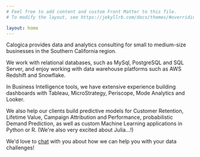 ```yaml
---
# Feel free to add content and custom Front Matter to this file.
# To modify the layout, see https://jekyllrb.com/docs/themes/#overriding-theme-defaults

layout: home
---
```

Calogica provides data and analytics consulting for small to medium-size businesses in the Southern California region.

We work with relational databases, such as MySql, PostgreSQL and SQL Server, and enjoy working with data warehouse platforms such as AWS Redshift and Snowflake.

In Business Intelligence tools, we have extensive experience building dashboards with Tableau, MicroStrategy, Periscope, Mode Analytics and Looker.

We also help our clients build predictive models for Customer Retention, Lifetime Value, Campaign Attribution and Performance, probabilistic Demand Prediction, as well as custom Machine Learning applications in Python or R. (We're also very excited about Julia...!)

We'd love to [chat](mailto:info@calogica.com) with you about how we can help you with your data challenges!   
